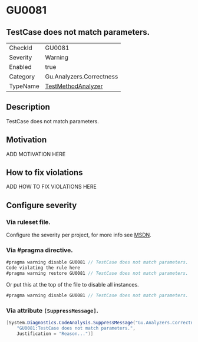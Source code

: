 # GU0081
## TestCase does not match parameters.

<!-- start generated table -->
<table>
<tr>
  <td>CheckId</td>
  <td>GU0081</td>
</tr>
<tr>
  <td>Severity</td>
  <td>Warning</td>
</tr>
<tr>
  <td>Enabled</td>
  <td>true</td>
</tr>
<tr>
  <td>Category</td>
  <td>Gu.Analyzers.Correctness</td>
</tr>
<tr>
  <td>TypeName</td>
  <td><a href="https://github.com/GuOrg/Gu.Analyzers/blob/master/Gu.Analyzers/NodeAnalyzers/TestMethodAnalyzer.cs">TestMethodAnalyzer</a></td>
</tr>
</table>
<!-- end generated table -->

## Description

TestCase does not match parameters.

## Motivation

ADD MOTIVATION HERE

## How to fix violations

ADD HOW TO FIX VIOLATIONS HERE

<!-- start generated config severity -->
## Configure severity

### Via ruleset file.

Configure the severity per project, for more info see [MSDN](https://msdn.microsoft.com/en-us/library/dd264949.aspx).

### Via #pragma directive.
```C#
#pragma warning disable GU0081 // TestCase does not match parameters.
Code violating the rule here
#pragma warning restore GU0081 // TestCase does not match parameters.
```

Or put this at the top of the file to disable all instances.
```C#
#pragma warning disable GU0081 // TestCase does not match parameters.
```

### Via attribute `[SuppressMessage]`.

```C#
[System.Diagnostics.CodeAnalysis.SuppressMessage("Gu.Analyzers.Correctness", 
    "GU0081:TestCase does not match parameters.", 
    Justification = "Reason...")]
```
<!-- end generated config severity -->